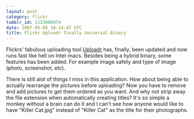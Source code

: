 ```yaml
---
layout: post
category: flickr
tumblr_id: 1133086074
date: 2007-05-05 10:24:47 UTC
title: Flickr Uploadr finally Universal Binary
---
```


Flickrs' fabulous uploading tool <a href="http://www.flickr.com/tools/">Uploadr</a> has, finally, been updated and now runs fast like hell on Intel-macs. Besides being a hybrid binary, some features has been added. For example image safety and type of image (photo, screenshot, etc).

There is still alot of things I miss in this application. How about being able to actually rearrange the pictures before uploading? Now you have to remove and add pictures to get them ordered as you want. And why not strip away the file extension when automatically creating titles? It's so simple a monkey without a brain can do it and I can't see how anyone would like to have "Killer Cat.jpg" instead of "Killer Cat" as the title for their photographs.
